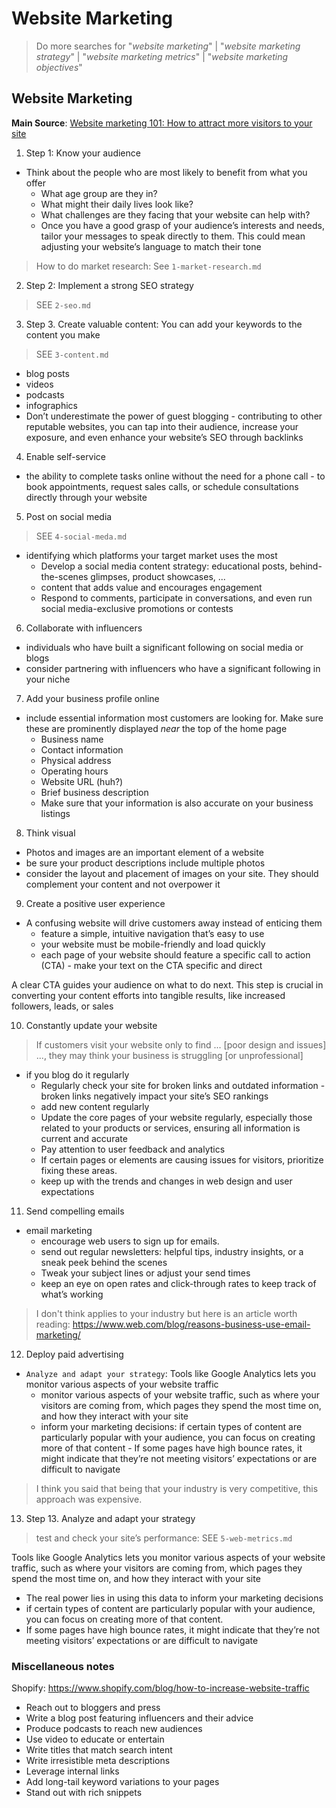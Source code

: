 # Website Marketing

> Do more searches for "_website marketing_" | "_website marketing strategy_" | "_website marketing metrics_" | "_website marketing objectives_"

## Website Marketing

**Main Source**: [Website marketing 101: How to attract more visitors to your site](https://www.web.com/blog/website-attract-new-customers/)

1. Step 1: Know your audience

- Think about the people who are most likely to benefit from what you offer
  - What age group are they in?
  - What might their daily lives look like?
  - What challenges are they facing that your website can help with?
  - Once you have a good grasp of your audience’s interests and needs, tailor your messages to speak directly to them. This could mean adjusting your website’s language to match their tone

> How to do market research: See `1-market-research.md`

2. Step 2: Implement a strong SEO strategy

> SEE `2-seo.md`

3. Step 3. Create valuable content: You can add your keywords to the content you make

> SEE `3-content.md`

- blog posts
- videos
- podcasts
- infographics
- Don’t underestimate the power of guest blogging - contributing to other reputable websites, you can tap into their audience, increase your exposure, and even enhance your website’s SEO through backlinks

4. Enable self-service

- the ability to complete tasks online without the need for a phone call - to book appointments, request sales calls, or schedule consultations directly through your website

5. Post on social media

> SEE `4-social-meda.md`

- identifying which platforms your target market uses the most
  - Develop a social media content strategy: educational posts, behind-the-scenes glimpses, product showcases, ...
  - content that adds value and encourages engagement
  - Respond to comments, participate in conversations, and even run social media-exclusive promotions or contests

6. Collaborate with influencers

- individuals who have built a significant following on social media or blogs
- consider partnering with influencers who have a significant following in your niche

7. Add your business profile online

- include essential information most customers are looking for. Make sure these are prominently displayed _near_ the top of the home page
  - Business name
  - Contact information
  - Physical address
  - Operating hours
  - Website URL (huh?)
  - Brief business description
  - Make sure that your information is also accurate on your business listings

8. Think visual

- Photos and images are an important element of a website
- be sure your product descriptions include multiple photos
- consider the layout and placement of images on your site. They should complement your content and not overpower it

9. Create a positive user experience

- A confusing website will drive customers away instead of enticing them
  - feature a simple, intuitive navigation that’s easy to use
  - your website must be mobile-friendly and load quickly
  - each page of your website should feature a specific call to action (CTA) - make your text on the CTA specific and direct

A clear CTA guides your audience on what to do next. This step is crucial in converting your content efforts into tangible results, like increased followers, leads, or sales

10. Constantly update your website

> If customers visit your website only to find ... [poor design and issues] ..., they may think your business is struggling [or unprofessional]

- if you blog do it regularly
  - Regularly check your site for broken links and outdated information - broken links negatively impact your site’s SEO rankings
  - add new content regularly
  - Update the core pages of your website regularly, especially those related to your products or services, ensuring all information is current and accurate
  - Pay attention to user feedback and analytics
  - If certain pages or elements are causing issues for visitors, prioritize fixing these areas.
  - keep up with the trends and changes in web design and user expectations

11. Send compelling emails

- email marketing
  - encourage web users to sign up for emails.
  - send out regular newsletters: helpful tips, industry insights, or a sneak peek behind the scenes
  - Tweak your subject lines or adjust your send times
  - keep an eye on open rates and click-through rates to keep track of what’s working

> I don't think applies to your industry but here is an article worth reading: https://www.web.com/blog/reasons-business-use-email-marketing/

12. Deploy paid advertising

- `Analyze and adapt your strategy`: Tools like Google Analytics lets you monitor various aspects of your website traffic
  - monitor various aspects of your website traffic, such as where your visitors are coming from, which pages they spend the most time on, and how they interact with your site
  - inform your marketing decisions: if certain types of content are particularly popular with your audience, you can focus on creating more of that content - If some pages have high bounce rates, it might indicate that they’re not meeting visitors’ expectations or are difficult to navigate

> I think you said that being that your industry is very competitive, this approach was expensive.

13. Step 13. Analyze and adapt your strategy

> test and check your site’s performance: SEE `5-web-metrics.md`

Tools like Google Analytics lets you monitor various aspects of your website traffic, such as where your visitors are coming from, which pages they spend the most time on, and how they interact with your site

- The real power lies in using this data to inform your marketing decisions
- if certain types of content are particularly popular with your audience, you can focus on creating more of that content.
- If some pages have high bounce rates, it might indicate that they’re not meeting visitors’ expectations or are difficult to navigate

### Miscellaneous notes

Shopify: https://www.shopify.com/blog/how-to-increase-website-traffic

- Reach out to bloggers and press
- Write a blog post featuring influencers and their advice
- Produce podcasts to reach new audiences
- Use video to educate or entertain
- Write titles that match search intent
- Write irresistible meta descriptions
- Leverage internal links
- Add long-tail keyword variations to your pages
- Stand out with rich snippets
